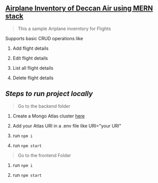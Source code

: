 ## [Airplane Inventory of Deccan Air using MERN stack](https://deccan-airs.herokuapp.com/)         
 
> This a sample Ariplane inverntory for Flights      

Supports basic CRUD operations like   

1. Add flight details     

2. Edit flight details   
   
3. List all flight details    

4. Delete flight details    

## ***Steps to run project locally***   

>Go to the backend folder      

1. Create a Mongo Atlas cluster [here](https://www.mongodb.com/cloud/atlas)         

2. Add your Atlas URI in a .env file like URI="your URI"    

3. run `npm i`    

4. run `npm start`    

>Go to the frontend Folder      

1. run `npm i`    

2. run `npm start`    


